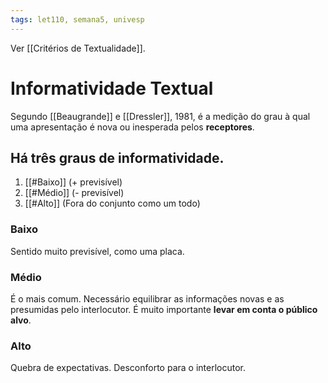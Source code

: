 ```yaml
---
tags: let110, semana5, univesp
---
```

Ver [[Critérios de Textualidade]].

# Informatividade Textual

Segundo [[Beaugrande]] e [[Dressler]], 1981, é a medição do grau à qual uma apresentação é nova ou inesperada pelos **receptores**. 

## Há três graus de informatividade.

1. [[#Baixo]] (+ previsível)
2. [[#Médio]] (- previsível)
3. [[#Alto]] (Fora do conjunto como um todo)

### Baixo

Sentido muito previsível, como uma placa.

### Médio

É o mais comum. Necessário equilibrar as informações novas e as presumidas pelo interlocutor. É muito importante **levar em conta o público alvo**.

### Alto

Quebra de expectativas. Desconforto para o interlocutor.

